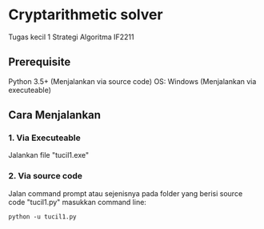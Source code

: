 # Cryptarithmetic solver
Tugas kecil 1 Strategi Algoritma IF2211

## Prerequisite
Python 3.5+ (Menjalankan via source code)
OS: Windows (Menjalankan via executeable)

## Cara Menjalankan
### 1. Via Executeable
Jalankan file "tucil1.exe"

### 2. Via source code
Jalan command prompt atau sejenisnya pada folder yang berisi source code "tucil1.py"
masukkan command line:

`python -u tucil1.py`
